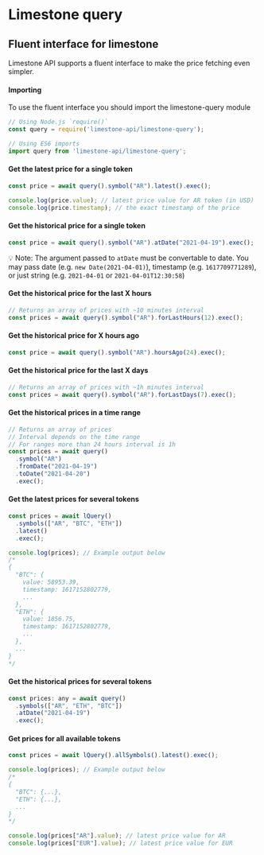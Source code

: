 # Limestone query

## Fluent interface for limestone

Limestone API supports a fluent interface to make the price fetching even simpler.

#### Importing

To use the fluent interface you should import the limestone-query module

```javascript
// Using Node.js `require()`
const query = require('limestone-api/limestone-query');

// Using ES6 imports
import query from 'limestone-api/limestone-query';
```

#### Get the latest price for a single token

```javascript
const price = await query().symbol("AR").latest().exec();

console.log(price.value); // latest price value for AR token (in USD)
console.log(price.timestamp); // the exact timestamp of the price
```

#### Get the historical price for a single token

```javascript
const price = await query().symbol("AR").atDate("2021-04-19").exec();
```

💡 Note: The argument passed to `atDate` must be convertable to date. You may pass date \(e.g. `new Date(2021-04-01)`\), timestamp \(e.g. `1617709771289`\), or just string \(e.g. `2021-04-01` or `2021-04-01T12:30:58`\)

#### Get the historical price for the last X hours

```javascript
// Returns an array of prices with ~10 minutes interval
const prices = await query().symbol("AR").forLastHours(12).exec();
```

#### Get the historical price for X hours ago

```javascript
const price = await query().symbol("AR").hoursAgo(24).exec();
```

#### Get the historical price for the last X days

```javascript
// Returns an array of prices with ~1h minutes interval
const prices = await query().symbol("AR").forLastDays(7).exec();
```

#### Get the historical prices in a time range

```javascript
// Returns an array of prices
// Interval depends on the time range
// For ranges more than 24 hours interval is 1h
const prices = await query()
  .symbol("AR")
  .fromDate("2021-04-19")
  .toDate("2021-04-20")
  .exec();
```

#### Get the latest prices for several tokens

```javascript
const prices = await lQuery()
  .symbols(["AR", "BTC", "ETH"])
  .latest()
  .exec();

console.log(prices); // Example output below
/*
{
  "BTC": {
    value: 58953.39,
    timestamp: 1617152802779,
    ...
  },
  "ETH": {
    value: 1856.75,
    timestamp: 1617152802779,
    ...
  },
  ...
}
*/
```

#### Get the historical prices for several tokens

```javascript
const prices: any = await query()
  .symbols(["AR", "ETH", "BTC"])
  .atDate("2021-04-19")
  .exec();
```

#### Get prices for all available tokens

```javascript
const prices = await lQuery().allSymbols().latest().exec();

console.log(prices); // Example output below
/*
{
  "BTC": {...},
  "ETH": {...},
  ...
}
*/

console.log(prices["AR"].value); // latest price value for AR
console.log(prices["EUR"].value); // latest price value for EUR
```

